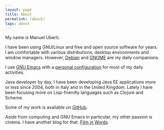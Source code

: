 ```yaml
---
layout: page
title: About
permalink: /about/
tags: about
---
```


My name is Manuel Uberti.

I have been using GNU/Linux and free and open source software for years. I am
comfortable with various distributions, desktop environments and window
managers. However, [Debian](https://www.debian.org/) and
[GNOME](https://www.gnome.org/) are my daily companions.

I use [GNU Emacs](https://www.gnu.org/software/emacs/) with a
[personal configuration](https://github.com/manuel-uberti/.emacs.d) for most of
my daily activities.

Java developer by day, I have been developing Java EE applications more or less
since 2004, both in Italy and in the United Kingdom. Lately I have been focusing
more on Lisp-friendly languages such as Clojure and Scheme.

Some of my work is available on [GitHub](https://github.com/manuel-uberti).

Aside from computing and GNU Emacs in particular, my other passion is
cinema. I have another blog for that:
[Film in Words](https://filmsinwords.wordpress.com/).

